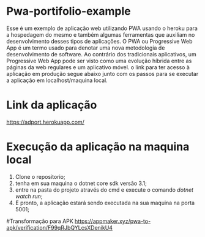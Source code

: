 # Pwa-portifolio-example
Esse é um exemplo de aplicação web utilizando PWA usando o heroku para a hospedagem do mesmo e também algumas ferramentas que auxiliam no desenvolvimento desses tipos de aplicações. O PWA ou Progressive Web App é um termo usado para denotar uma nova metodologia de desenvolvimento de software. Ao contrário dos tradicionais aplicativos, um Progressive Web App pode ser visto como uma evolução híbrida entre as páginas da web regulares e um aplicativo móvel.
o link para ter acesso à aplicação em produção segue abaixo junto com os passos para se executar a aplicação em localhost/maquina local.

# Link da aplicação
https://adport.herokuapp.com/

# Execução da aplicação na maquina local

1. Clone o repositorio;
2. tenha em sua maquina o dotnet core sdk versão 3.1;
3. entre na pasta do projeto através do cmd e execute o comando *dotnet watch run*;
4. E pronto, a aplicação estará sendo executada na sua maquina na porta 5001;

#Transformação para APK
https://appmaker.xyz/pwa-to-apk/verification/F99qRJbQYLcsXDenikU4
